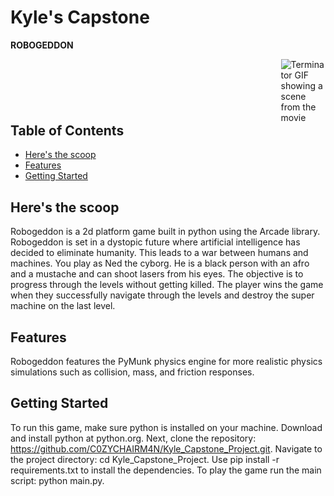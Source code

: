 # Kyle's Capstone

**ROBOGEDDON**

<img src="https://i.giphy.com/media/v1.Y2lkPTc5MGI3NjExZDFqaXU2NnNteWlmZWRtcmRqY2wyaDR0bmx4ODV2cGNkejV3ZnF4ZiZlcD12MV9pbnRlcm5hbF9naWZfYnlfaWQmY3Q9Zw/IZY2SE2JmPgFG/giphy.gif" alt="Terminator GIF showing a scene from the movie" style="float: right; margin-left: 500px;">

## Table of Contents
- [Here's the scoop](#heres-the-scoop)
- [Features](#features)
- [Getting Started](#getting-started)


## Here's the scoop
Robogeddon is a 2d platform game built in python using the Arcade library. Robogeddon is set in a dystopic future where artificial intelligence has decided to eliminate humanity. This leads to a war between humans and machines. You play as Ned the cyborg. He is a black person with an afro and a mustache and can shoot lasers from his eyes. The objective is to progress through the levels without getting killed. The player wins the game when they successfully navigate through the levels and destroy the super machine on the last level.

## Features
Robogeddon features the PyMunk physics engine for more realistic physics simulations such as collision, mass, and friction responses. 

## Getting Started
To run this game, make sure python is installed on your machine. Download and install python at python.org. Next, clone the repository: https://github.com/C0ZYCHAIRM4N/Kyle_Capstone_Project.git. Navigate to the project directory: cd Kyle_Capstone_Project. Use pip install -r requirements.txt to install the dependencies. To play the game run the main script: python main.py.








